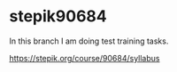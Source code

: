 # stepik90684

In this branch I am doing test training tasks.

https://stepik.org/course/90684/syllabus
